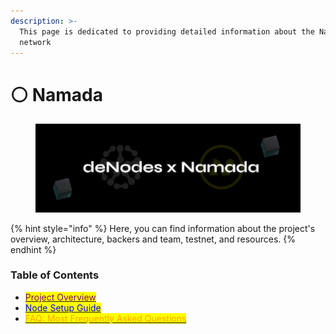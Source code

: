 ```yaml
---
description: >-
  This page is dedicated to providing detailed information about the Namada
  network
---
```


# ⚪ Namada

<figure><img src="../.gitbook/assets/Twitter header - 1.png" alt=""><figcaption></figcaption></figure>

{% hint style="info" %}
Here, you can find information about the project's overview, architecture, backers and team, testnet, and resources.
{% endhint %}

### Table of Contents

* [<mark style="color:purple;">Project Overview</mark>](project-overview.md)
* [<mark style="color:blue;">Node Setup Guide</mark>](node-setup-guide.md)
* [<mark style="color:orange;">FAQ: Most Frequently Asked Questions</mark>](faq-most-frequently-asked-questions.md)
